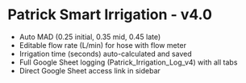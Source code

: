 # Patrick Smart Irrigation - v4.0
- Auto MAD (0.25 initial, 0.35 mid, 0.45 late)
- Editable flow rate (L/min) for hose with flow meter
- Irrigation time (seconds) auto-calculated and saved
- Full Google Sheet logging (Patrick_Irrigation_Log_v4) with all tabs
- Direct Google Sheet access link in sidebar
